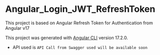 # Angular_Login_JWT_RefreshToken
This project is based on Angular Refresh Token for Authentication from Angular v17

This project was generated with [Angular CLI](https://github.com/angular/angular-cli) version 17.2.0.

- API used is `API Call from Swagger used will be available soon`
<!-- (https://freeapi.gerasim.in/index.html) -->
